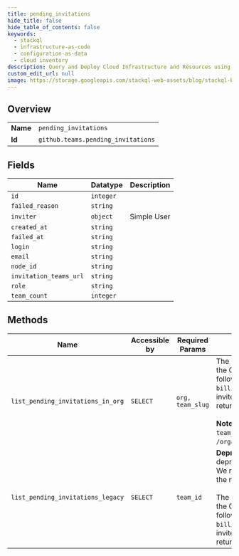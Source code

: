 ```yaml
---
title: pending_invitations
hide_title: false
hide_table_of_contents: false
keywords:
  - stackql
  - infrastructure-as-code
  - configuration-as-data
  - cloud inventory
description: Query and Deploy Cloud Infrastructure and Resources using SQL
custom_edit_url: null
image: https://storage.googleapis.com/stackql-web-assets/blog/stackql-blog-post-featured-image.png
---
```

  
    

## Overview
<table><tbody>
<tr><td><b>Name</b></td><td><code>pending_invitations</code></td></tr>
<tr><td><b>Id</b></td><td><code>github.teams.pending_invitations</code></td></tr>
</tbody></table>

## Fields
| Name | Datatype | Description |
| ---- | -------- | ----------- |
| `id` | `integer` |  |
| `failed_reason` | `string` |  |
| `inviter` | `object` | Simple User |
| `created_at` | `string` |  |
| `failed_at` | `string` |  |
| `login` | `string` |  |
| `email` | `string` |  |
| `node_id` | `string` |  |
| `invitation_teams_url` | `string` |  |
| `role` | `string` |  |
| `team_count` | `integer` |  |
## Methods
| Name | Accessible by | Required Params | Description |
| ---- | ------------- | --------------- | ----------- |
| `list_pending_invitations_in_org` | `SELECT` | `org, team_slug` | The return hash contains a `role` field which refers to the Organization Invitation role and will be one of the following values: `direct_member`, `admin`, `billing_manager`, `hiring_manager`, or `reinstate`. If the invitee is not a GitHub member, the `login` field in the return hash will be `null`.<br /><br />**Note:** You can also specify a team by `org_id` and `team_id` using the route `GET /organizations/{org_id}/team/{team_id}/invitations`. |
| `list_pending_invitations_legacy` | `SELECT` | `team_id` | **Deprecation Notice:** This endpoint route is deprecated and will be removed from the Teams API. We recommend migrating your existing code to use the new [`List pending team invitations`](https://docs.github.com/rest/reference/teams#list-pending-team-invitations) endpoint.<br /><br />The return hash contains a `role` field which refers to the Organization Invitation role and will be one of the following values: `direct_member`, `admin`, `billing_manager`, `hiring_manager`, or `reinstate`. If the invitee is not a GitHub member, the `login` field in the return hash will be `null`. |
